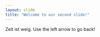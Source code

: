 ```yaml
---
layout: slide
title: "Welcome to our second slide!"
---
```

Zeit ist weig.
Use the left arrow to go back!
